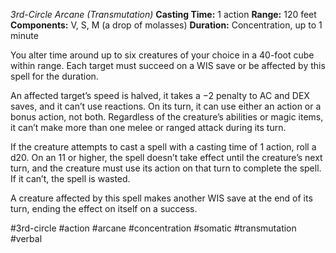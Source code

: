 *3rd-Circle Arcane (Transmutation)*
**Casting Time:** 1 action
**Range:** 120 feet
**Components:** V, S, M (a drop of molasses)
**Duration:** Concentration, up to 1 minute

You alter time around up to six creatures of your choice in a 40-foot cube within range. Each target must succeed on a WIS save or be affected by this spell for the duration.

An affected target’s speed is halved, it takes a −2 penalty to AC and DEX saves, and it can’t use reactions. On its turn, it can use either an action or a bonus action, not both. Regardless of the creature’s abilities or magic items, it can’t make more than one melee or ranged attack during its turn.

If the creature attempts to cast a spell with a casting time of 1 action, roll a d20. On an 11 or higher, the spell doesn’t take effect until the creature’s next turn, and the creature must use its action on that turn to complete the spell. If it can’t, the spell is wasted.

A creature affected by this spell makes another WIS save at the end of its turn, ending the effect on itself on a success.

#3rd-circle #action #arcane #concentration #somatic #transmutation #verbal
